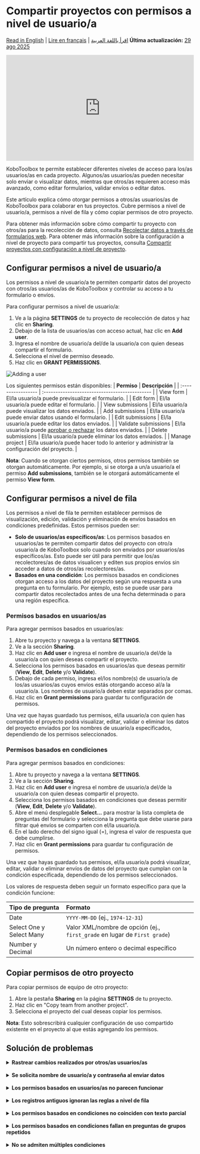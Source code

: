# Compartir proyectos con permisos a nivel de usuario/a
<a href="../managing_permissions.html">Read in English</a> | <a href="../fr/managing_permissions.html">Lire en français</a> | <a href="../ar/managing_permissions.html">اقرأ باللغة العربية</a>
**Última actualización:** <a href="https://github.com/kobotoolbox/docs/blob/2d936225c821d33163324c6fe6093fa30da3c5fa/source/managing_permissions.md" class="reference">29 ago 2025</a>

<iframe src="https://www.youtube.com/embed/WnCNuxgaMoQ?si=bktZdlug2uBKUyzq" style="width: 100%; aspect-ratio: 16 / 9; height: auto; border: 0;" title="YouTube video player" frameborder="0" allow="accelerometer; autoplay; clipboard-write; encrypted-media; gyroscope; picture-in-picture; web-share" allowfullscreen></iframe>

KoboToolbox te permite establecer diferentes niveles de acceso para los/as usuarios/as en cada proyecto. Algunos/as usuarios/as pueden necesitar solo enviar o visualizar datos, mientras que otros/as requieren acceso más avanzado, como editar formularios, validar envíos o editar datos.

Este artículo explica cómo otorgar permisos a otros/as usuarios/as de KoboToolbox para colaborar en tus proyectos. Cubre permisos a nivel de usuario/a, permisos a nivel de fila y cómo copiar permisos de otro proyecto.

<p class="note">
Para obtener más información sobre cómo compartir tu proyecto con otros/as para la recolección de datos, consulta <a href="https://support.kobotoolbox.org/data_through_webforms.html">Recolectar datos a través de formularios web</a>. Para obtener más información sobre la configuración a nivel de proyecto para compartir tus proyectos, consulta <a href="https://support.kobotoolbox.org/project_sharing_settings.html">Compartir proyectos con configuración a nivel de proyecto</a>.
</p>

## Configurar permisos a nivel de usuario/a

Los permisos a nivel de usuario/a te permiten compartir datos del proyecto con otros/as usuarios/as de KoboToolbox y controlar su acceso a tu formulario o envíos.

Para configurar permisos a nivel de usuario/a:
1. Ve a la página **SETTINGS** de tu proyecto de recolección de datos y haz clic en **Sharing**.
2. Debajo de la lista de usuarios/as con acceso actual, haz clic en **Add user**.
3. Ingresa el nombre de usuario/a del/de la usuario/a con quien deseas compartir el formulario.
4. Selecciona el nivel de permiso deseado.
5. Haz clic en **GRANT PERMISSIONS**.

![Adding a user](images/managing_permissions/add_user.png)

Los siguientes permisos están disponibles:
| **Permiso**    | **Descripción**                                |
| :----------------- | :--------------------------------------------- |
| View form               | El/la usuario/a puede previsualizar el formulario.                                  |
| Edit form      | El/la usuario/a puede editar el formulario.                                  |
| View submissions           | El/la usuario/a puede visualizar los datos enviados.           |
| Add submissions           | El/la usuario/a puede enviar datos usando el formulario.         |
| Edit submissions         | El/la usuario/a puede editar los datos enviados.           |
| Validate submissions | El/la usuario/a puede [aprobar o rechazar](https://support.kobotoolbox.org/record_validation.html) los datos enviados. |
| Delete submissions         | El/la usuario/a puede eliminar los datos enviados.        |
| Manage project      | El/la usuario/a puede hacer todo lo anterior y administrar la configuración del proyecto.                  |

<p class="note">
<strong>Nota</strong>: Cuando se otorgan ciertos permisos, otros permisos también se otorgan automáticamente. Por ejemplo, si se otorga a un/a usuario/a el permiso <strong>Add submissions</strong>, también se le otorgará automáticamente el permiso <strong>View form</strong>.
</p>

## Configurar permisos a nivel de fila

Los permisos a nivel de fila te permiten establecer permisos de visualización, edición, validación y eliminación de envíos basados en condiciones predefinidas. Estos permisos pueden ser:

- **Solo de usuarios/as específicos/as**: Los permisos basados en usuarios/as te permiten compartir datos del proyecto con otro/a usuario/a de KoboToolbox solo cuando son enviados por usuarios/as específicos/as. Esto puede ser útil para permitir que los/as recolectores/as de datos visualicen y editen sus propios envíos sin acceder a datos de otros/as recolectores/as.
- **Basados en una condición**: Los permisos basados en condiciones otorgan acceso a los datos del proyecto según una respuesta a una pregunta en tu formulario. Por ejemplo, esto se puede usar para compartir datos recolectados antes de una fecha determinada o para una región específica.

### Permisos basados en usuarios/as

Para agregar permisos basados en usuarios/as:

1. Abre tu proyecto y navega a la ventana **SETTINGS**.
2. Ve a la sección **Sharing**.
3. Haz clic en **Add user** e ingresa el nombre de usuario/a del/de la usuario/a con quien deseas compartir el proyecto.
4. Selecciona los permisos basados en usuarios/as que deseas permitir (**View**, **Edit**, **Delete** y/o **Validate**).
5. Debajo de cada permiso, ingresa el/los nombre(s) de usuario/a de los/as usuarios/as cuyos envíos estás otorgando acceso al/a la usuario/a. Los nombres de usuario/a deben estar separados por comas.
6. Haz clic en **Grant permissions** para guardar tu configuración de permisos.

Una vez que hayas guardado tus permisos, el/la usuario/a con quien has compartido el proyecto podrá visualizar, editar, validar o eliminar los datos del proyecto enviados por los nombres de usuario/a especificados, dependiendo de los permisos seleccionados.

### Permisos basados en condiciones

Para agregar permisos basados en condiciones:

1. Abre tu proyecto y navega a la ventana **SETTINGS**.
2. Ve a la sección **Sharing**.
3. Haz clic en **Add user** e ingresa el nombre de usuario/a del/de la usuario/a con quien deseas compartir el proyecto.
4. Selecciona los permisos basados en condiciones que deseas permitir (**View**, **Edit**, **Delete** y/o **Validate**).
5. Abre el menú desplegable **Select…** para mostrar la lista completa de preguntas del formulario y selecciona la pregunta que debe usarse para filtrar qué envíos se comparten con el/la usuario/a.
6. En el lado derecho del signo igual (=), ingresa el valor de respuesta que debe cumplirse.
7. Haz clic en **Grant permissions** para guardar tu configuración de permisos.
   
Una vez que hayas guardado tus permisos, el/la usuario/a podrá visualizar, editar, validar o eliminar envíos de datos del proyecto que cumplan con la condición especificada, dependiendo de los permisos seleccionados.

Los valores de respuesta deben seguir un formato específico para que la condición funcione:

| **Tipo de pregunta**    | **Formato**                                |
| :----------------- | :--------------------------------------------- |
| Date               | <code>YYYY-MM-DD</code> (ej., <code>1974-12-31</code>)                                  |
| Select One y Select Many      | Valor XML/nombre de opción (ej., <code>first_grade</code> en lugar de <code>First grade</code>)                                   |
| Number y Decimal           | Un número entero o decimal específico            |

## Copiar permisos de otro proyecto

Para copiar permisos de equipo de otro proyecto:

1. Abre la pestaña **Sharing** en la página **SETTINGS** de tu proyecto.
2. Haz clic en "Copy team from another project".
3. Selecciona el proyecto del cual deseas copiar los permisos.

<p class="note">
<strong>Nota</strong>: Esto sobrescribirá cualquier configuración de uso compartido existente en el proyecto al que estás agregando los permisos.
</p>

## Solución de problemas

<details>
<summary><strong>Rastrear cambios realizados por otros/as usuarios/as</strong></summary>
KoboToolbox mantiene <a href="https://support.kobotoolbox.org/activity_logs.html">Registros de actividad</a> que muestran una línea de tiempo completa de las acciones de la cuenta y del proyecto. Los <strong>Registros de historial del proyecto</strong> registran cada modificación dentro de un proyecto—cargas, ediciones, eliminaciones y envíos—para que puedas rastrear cambios, asignar responsabilidad e identificar cuándo comenzaron los problemas.
</details>
<br>
<details>
<summary><strong>Se solicita nombre de usuario/a y contraseña al enviar datos</strong></summary>
Si aparece una ventana emergente de inicio de sesión cuando intentas enviar, el proyecto está configurado para <a href="https://support.kobotoolbox.org/project_sharing_settings.html">requerir autenticación</a> para la recolección de datos. En este caso, puedes enviar datos solo si tu cuenta tiene el permiso Add submissions. Ingresa tu nombre de usuario/a y contraseña de KoboToolbox para continuar.
</details>
<br>
<details>
<summary><strong>Los permisos basados en usuarios/as no parecen funcionar</strong></summary>
Los permisos basados en usuarios/as se aplican solo cuando <a href="https://support.kobotoolbox.org/project_sharing_settings.html">se requiere autenticación</a> y cada envío lleva un nombre de usuario/a. Abre la ventana <strong>FORMULARIO</strong> del proyecto y desactiva "Allow submissions to this form without a username and password" en <strong>Collect data</strong>.
</details>
<br>
<details>
<summary><strong>Los registros antiguos ignoran las reglas a nivel de fila</strong></summary>
Los envíos realizados antes de que <a href="https://support.kobotoolbox.org/project_sharing_settings.html">se requiriera autenticación</a> pueden no tener un nombre de usuario/a adjunto, por lo que las reglas basadas en usuarios/as no pueden filtrarlos.
</details>
<br>
<details>
<summary><strong>Los permisos basados en condiciones no coinciden con texto parcial</strong></summary>
El filtro debe incluir el valor de respuesta exacto. Por ejemplo, filtrar por <code>developer</code> no coincidirá con <code>software_developer</code>. Escribe el valor completo que esperas, o ajusta tu formulario para que se capture el valor exacto.
</details>
<br>
<details>
<summary><strong>Los permisos basados en condiciones fallan en preguntas de grupos repetidos</strong></summary>
Los filtros no pueden buscar dentro de un grupo repetido porque un envío puede contener varias respuestas diferentes. Si necesitas esto, consulta la publicación del Foro de la comunidad <a href="https://community.kobotoolbox.org/t/condition-based-permissions-from-a-repeat-group-value/59449">Permisos basados en condiciones usando un valor de grupo repetido</a> para una solución alternativa con hojas de cálculo.
</details>
<br>
<details>
<summary><strong>No se admiten múltiples condiciones</strong></summary>
Los permisos basados en condiciones aceptan solo una condición. Si necesitas establecer permisos basados en múltiples condiciones, considera crear un cálculo basado en condiciones en tu formulario que produzca un solo valor para filtrar.
</details>